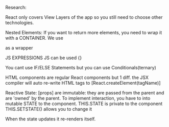 Research:

React only covers View Layers of the app so you still need to choose other technologies.

Nested Elements:
If you want to return more elements, you need to wrap it with a CONTAINER. We use <div> as a wrapper


JS EXPRESSIONS
JS can be used {}

You cant use IF/ELSE Statements but you can use Conditionals(ternary)

HTML components are regular React components but 1 diff. the JSX compiler will auto re-write HTML tags to [React.createElement(tagName)]

Reactive State:
[props] are immutable: they are passed from the parent and are 'owned' by the parent.
To implement interaction, you have to into mutable STATE to the component. 
THIS.STATE is private to the component
THIS.SETSTATE() allows you to change it

When the state updates it re-renders itself. 
